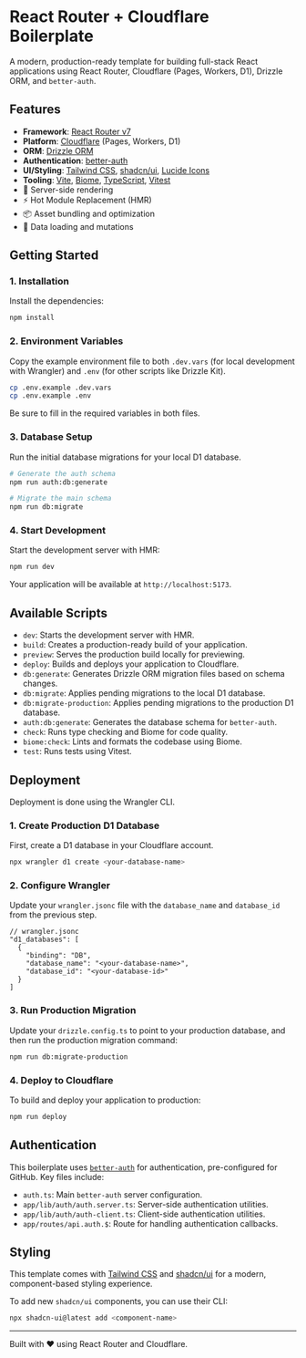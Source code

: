 # React Router + Cloudflare Boilerplate

A modern, production-ready template for building full-stack React applications using React Router, Cloudflare (Pages, Workers, D1), Drizzle ORM, and `better-auth`.

## Features

- **Framework**: [React Router v7](https://reactrouter.com/)
- **Platform**: [Cloudflare](https://www.cloudflare.com/) (Pages, Workers, D1)
- **ORM**: [Drizzle ORM](https://orm.drizzle.team/)
- **Authentication**: [better-auth](https://github.com/drwpow/better-auth)
- **UI/Styling**: [Tailwind CSS](https://tailwindcss.com/), [shadcn/ui](https://ui.shadcn.com/), [Lucide Icons](https://lucide.dev/)
- **Tooling**: [Vite](https://vitejs.dev/), [Biome](https://biomejs.dev/), [TypeScript](https://www.typescriptlang.org/), [Vitest](https://vitest.dev/)
- 🚀 Server-side rendering
- ⚡️ Hot Module Replacement (HMR)
- 📦 Asset bundling and optimization
- 🔄 Data loading and mutations

## Getting Started

### 1. Installation

Install the dependencies:

```bash
npm install
```

### 2. Environment Variables

Copy the example environment file to both `.dev.vars` (for local development with Wrangler) and `.env` (for other scripts like Drizzle Kit).

```bash
cp .env.example .dev.vars
cp .env.example .env
```

Be sure to fill in the required variables in both files.

### 3. Database Setup

Run the initial database migrations for your local D1 database.

```bash
# Generate the auth schema
npm run auth:db:generate

# Migrate the main schema
npm run db:migrate
```

### 4. Start Development

Start the development server with HMR:

```bash
npm run dev
```

Your application will be available at `http://localhost:5173`.

## Available Scripts

- `dev`: Starts the development server with HMR.
- `build`: Creates a production-ready build of your application.
- `preview`: Serves the production build locally for previewing.
- `deploy`: Builds and deploys your application to Cloudflare.
- `db:generate`: Generates Drizzle ORM migration files based on schema changes.
- `db:migrate`: Applies pending migrations to the local D1 database.
- `db:migrate-production`: Applies pending migrations to the production D1 database.
- `auth:db:generate`: Generates the database schema for `better-auth`.
- `check`: Runs type checking and Biome for code quality.
- `biome:check`: Lints and formats the codebase using Biome.
- `test`: Runs tests using Vitest.

## Deployment

Deployment is done using the Wrangler CLI.

### 1. Create Production D1 Database

First, create a D1 database in your Cloudflare account.

```bash
npx wrangler d1 create <your-database-name>
```

### 2. Configure Wrangler

Update your `wrangler.jsonc` file with the `database_name` and `database_id` from the previous step.

```jsonc
// wrangler.jsonc
"d1_databases": [
  {
    "binding": "DB",
    "database_name": "<your-database-name>",
    "database_id": "<your-database-id>"
  }
]
```

### 3. Run Production Migration

Update your `drizzle.config.ts` to point to your production database, and then run the production migration command:

```bash
npm run db:migrate-production
```

### 4. Deploy to Cloudflare

To build and deploy your application to production:

```bash
npm run deploy
```

## Authentication

This boilerplate uses [`better-auth`](https://github.com/drwpow/better-auth) for authentication, pre-configured for GitHub. Key files include:

- `auth.ts`: Main `better-auth` server configuration.
- `app/lib/auth/auth.server.ts`: Server-side authentication utilities.
- `app/lib/auth/auth-client.ts`: Client-side authentication utilities.
- `app/routes/api.auth.$`: Route for handling authentication callbacks.

## Styling

This template comes with [Tailwind CSS](https://tailwindcss.com/) and [shadcn/ui](https://ui.shadcn.com/) for a modern, component-based styling experience.

To add new `shadcn/ui` components, you can use their CLI:

```bash
npx shadcn-ui@latest add <component-name>
```

---

Built with ❤️ using React Router and Cloudflare.
